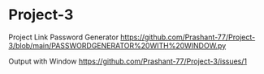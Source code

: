# Project-3


Project Link Password Generator  https://github.com/Prashant-77/Project-3/blob/main/PASSWORDGENERATOR%20WITH%20WINDOW.py


Output with Window  https://github.com/Prashant-77/Project-3/issues/1
